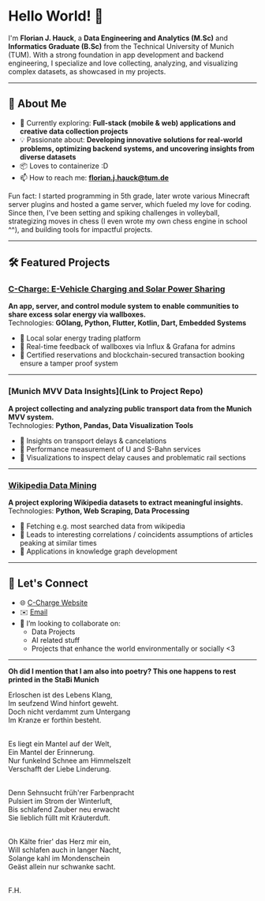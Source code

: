 
# Hello World! 👋
I'm **Florian J. Hauck**, a **Data Engineering and Analytics (M.Sc)** and **Informatics Graduate (B.Sc)** from the Technical University of Munich (TUM).
With a strong foundation in app development and backend engineering, I specialize and love collecting, analyzing, and visualizing complex datasets, as showcased in my projects.

---

## 🚀 About Me
- 🌱 Currently exploring: **Full-stack (mobile & web) applications and creative data collection projects**
- 💡 Passionate about: **Developing innovative solutions for real-world problems, optimizing backend systems, and uncovering insights from diverse datasets**
- 📦 Loves to containerize :D
- 📫 How to reach me: **florian.j.hauck@tum.de**

Fun fact: I started programming in 5th grade, later wrote various Minecraft server plugins and hosted a game server, which fueled my love for coding.
Since then, I've been setting and spiking challenges in volleyball, strategizing moves in chess (I even wrote my own chess engine in school ^^), and building tools for impactful projects.

---

## 🛠️ Featured Projects

### [C-Charge: E-Vehicle Charging and Solar Power Sharing](https://cchaindev.db.in.tum.de)
**An app, server, and control module system to enable communities to share excess solar energy via wallboxes.**  
Technologies: **GOlang, Python, Flutter, Kotlin, Dart, Embedded Systems**  
- 🌟 Local solar energy trading platform
- 🌟 Real-time feedback of wallboxes via Influx & Grafana for admins
- 🌟 Certified reservations and blockchain-secured transaction booking ensure a tamper proof system

---

### [Munich MVV Data Insights](Link to Project Repo)
**A project collecting and analyzing public transport data from the Munich MVV system.**  
Technologies: **Python, Pandas, Data Visualization Tools**  
- 🌟 Insights on transport delays & cancelations
- 🌟 Performance measurement of U and S-Bahn services
- 🌟 Visualizations to inspect delay causes and problematic rail sections

---

### [Wikipedia Data Mining](https://github.com/JuliaPelzer/check25)
**A project exploring Wikipedia datasets to extract meaningful insights.**  
Technologies: **Python, Web Scraping, Data Processing**  
- 🌟 Fetching e.g. most searched data from wikipedia 
- 🌟 Leads to interesting correlations / coincidents assumptions of articles peaking at similar times
- 🌟 Applications in knowledge graph development

---
<!--
## 📈 GitHub Stats

![Your GitHub Stats](https://github-readme-stats.vercel.app/api?username=Floskelium&show_icons=true&theme=radical)

---
-->

## 🤝 Let's Connect
- 🌐 [C-Charge Website](https://cchaindev.db.in.tum.de)
- ✉️ [Email](florian.j.hauck@tum.de)
- 👯 I’m looking to collaborate on:
  - Data Projects
  - AI related stuff
  - Projects that enhance the world environmentally or socially <3

---

**Oh did I mention that I am also into poetry? This one happens to rest printed in the StaBi Munich**

Erloschen ist des Lebens Klang,\
Im seufzend Wind hinfort geweht.\
Doch nicht verdammt zum Untergang\
Im Kranze er forthin besteht.\
&nbsp; 

Es liegt ein Mantel auf der Welt,\
Ein Mantel der Erinnerung.\
Nur funkelnd Schnee am Himmelszelt\
Verschafft der Liebe Linderung.\
&nbsp; 

Denn Sehnsucht früh'rer Farbenpracht\
Pulsiert im Strom der Winterluft,\
Bis schlafend Zauber neu erwacht\
Sie lieblich füllt mit Kräuterduft.\
&nbsp; 

Oh Kälte frier' das Herz mir ein,\
Will schlafen auch in langer Nacht,\
Solange kahl im Mondenschein\
Geäst allein nur schwanke sacht.\
&nbsp; 

F.H.



<!--
**Floskelium/Floskelium** is a ✨ _special_ ✨ repository because its `README.md` (this file) appears on your GitHub profile.

Here are some ideas to get you started:

- 🔭 I’m currently working on ...
- 🌱 I’m currently learning ...
- 👯 I’m looking to collaborate on ...
- 🤔 I’m looking for help with ...
- 💬 Ask me about ...
- 📫 How to reach me: ...
- ⚡ Fun fact: ...
-->
